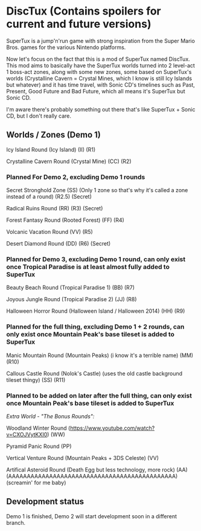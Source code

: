 # DiscTux (Contains spoilers for current and future versions)

SuperTux is a jump'n'run game with strong inspiration from the
Super Mario Bros. games for the various Nintendo platforms.

Now let's focus on the fact that this is a mod of SuperTux named
DiscTux. This mod aims to basically have the SuperTux worlds turned
into 2 level-act 1 boss-act zones, along with some new zones, some
based on SuperTux's worlds (Crystalline Cavern = Crystal Mines, 
which I know is still Icy Islands but whatever) and it has time
travel, with Sonic CD's timelines such as Past, Present, Good Future
and Bad Future, which all means it's SuperTux but Sonic CD.

I'm aware there's probably something out there that's like SuperTux + Sonic CD, but I don't really care.

## Worlds / Zones (Demo 1)

Icy Island Round (Icy Island) (II) (R1)

Crystalline Cavern Round (Crystal Mine) (CC) (R2)

### Planned For Demo 2, excluding Demo 1 rounds

Secret Stronghold Zone (SS) (Only 1 zone so that's why it's called a zone instead of a round) (R2.5) (Secret)

Radical Ruins Round (RR) (R3) (Secret)

Forest Fantasy Round (Rooted Forest) (FF) (R4)

Volcanic Vacation Round (VV) (R5)

Desert Diamond Round (DD) (R6) (Secret)

### Planned for Demo 3, excluding Demo 1 round, can only exist once Tropical Paradise is at least almost fully added to SuperTux

Beauty Beach Round (Tropical Paradise 1) (BB) (R7)

Joyous Jungle Round (Tropical Paradise 2) (JJ) (R8)
                                                   
Halloween Horror Round (Halloween Island / Halloween 2014) (HH) (R9)

### Planned for the full thing, excluding Demo 1 + 2 rounds, can only exist once Mountain Peak's base tileset is added to SuperTux

Manic Mountain Round (Mountain Peaks) (i know it's a terrible name) (MM) (R10)

Callous Castle Round (Nolok's Castle) (uses the old castle background tileset thingy) (SS) (R11)

### Planned to be added on later after the full thing, can only exist once Mountain Peak's base tileset is added to SuperTux

*Extra World - "The Bonus Rounds":*

Woodland Winter Round (https://www.youtube.com/watch?v=CXOJVytKXI0) (WW)

Pyramid Panic Round (PP)

Vertical Venture Round (Mountain Peaks + 3DS Celeste) (VV)

Artifical Asteroid Round (Death Egg but less technology, more rock) (AA) (AAAAAAAAAAAAAAAAAAAAAAAAAAAAAAAAAAAAAAAAAAAAA) (screamin' for me baby)

## Development status

Demo 1 is finished, Demo 2 will start development soon in a different branch.

